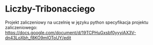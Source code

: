 # Liczby-Tribonacciego
Projekt zaliczeniowy na uczelnię w języku python
specyfikacja projektu zaliczeniowego: https://docs.google.com/document/d/19TCPHuGxsbf0yyyiAX3V-dn43LoXbh_f8KO9mlOToUY/edit
